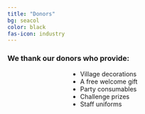 ```yaml
---
title: "Donors"
bg: seacol
color: black
fas-icon: industry
---
```

### We thank our donors who provide:
<div>
    <div style='width: 16em; margin-left: auto; margin-right: auto;'>
        <ul>
            <li>Village decorations</li>
            <li>A free welcome gift</li>
            <li>Party consumables</li>
            <li>Challenge prizes</li>
            <li>Staff uniforms</li>
        </ul>
    </div>
</div>
